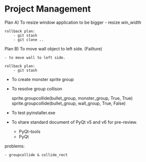 # Project Management

Plan A) To resize window application to be bigger
    - resize win_width
    
    rollback plan:
        - git stash
        - git clone ..


Plan B) To move wall object to left side. (Failture)

    - to move wall to left side.

    rollback plan:
        - git stash

- To create monster sprite group

- To resolve group collison

    sprite.groupcollide(bullet_group, monster_group, True, True)
    sprite.groupcollide(bullet_group, wall_group, True, False)


- To test pyinstaller.exe

- To share standard document of PyQt v5 and v6 for pre-review.
    - PyQt-tools
    - PyQt


problems:

    - groupcollide & collide_rect